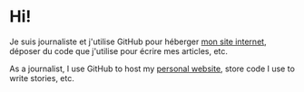 # Hi!

Je suis journaliste et j'utilise GitHub pour héberger [mon site internet](https://deroudilhep.github.io), déposer du code que j'utilise pour écrire mes articles, etc. 

As a journalist, I use GitHub to host my [personal website](https://deroudilhep.github.io), store code I use to write stories, etc. 
